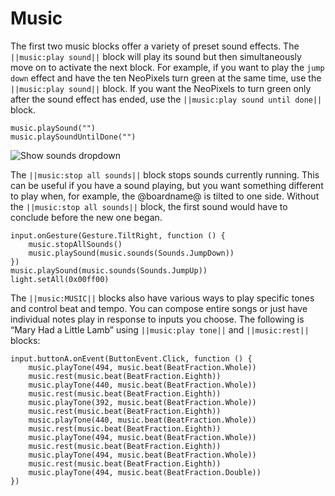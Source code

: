 # Music

The first two music blocks offer a variety of preset sound effects. The `||music:play sound||` block will play its sound but then simultaneously move on to activate the next block. For example, if you want to play the `jump down` effect and have the ten NeoPixels turn green at the same time, use the `||music:play sound||` block. If you want the NeoPixels to turn green only after the sound effect has ended, use the `||music:play sound until done||` block.

```cards
music.playSound("")
music.playSoundUntilDone("")
```

  


![Show sounds dropdown](/static/courses/making/coding/fe-sounds.jpg)

The `||music:stop all sounds||` block stops sounds currently running. This can be useful if you have a sound playing, but you want something different to play when, for example, the @boardname@ is tilted to one side. Without the `||music:stop all sounds||` block, the first sound would have to conclude before the new one began.

```blocks
input.onGesture(Gesture.TiltRight, function () {
    music.stopAllSounds()
    music.playSound(music.sounds(Sounds.JumpDown))
})
music.playSound(music.sounds(Sounds.JumpUp))
light.setAll(0x00ff00)
```

The `||music:MUSIC||` blocks also have various ways to play specific tones and control beat and tempo. You can compose entire songs or just have individual notes play in response to inputs you choose. The following is “Mary Had a Little Lamb” using `||music:play tone||` and `||music:rest||` blocks:

```blocks
input.buttonA.onEvent(ButtonEvent.Click, function () {
    music.playTone(494, music.beat(BeatFraction.Whole))
    music.rest(music.beat(BeatFraction.Eighth))
    music.playTone(440, music.beat(BeatFraction.Whole))
    music.rest(music.beat(BeatFraction.Eighth))
    music.playTone(392, music.beat(BeatFraction.Whole))
    music.rest(music.beat(BeatFraction.Eighth))
    music.playTone(440, music.beat(BeatFraction.Whole))
    music.rest(music.beat(BeatFraction.Eighth))
    music.playTone(494, music.beat(BeatFraction.Whole))
    music.rest(music.beat(BeatFraction.Eighth))
    music.playTone(494, music.beat(BeatFraction.Whole))
    music.rest(music.beat(BeatFraction.Eighth))
    music.playTone(494, music.beat(BeatFraction.Double))
})
```